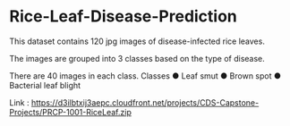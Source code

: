 # Rice-Leaf-Disease-Prediction

This dataset contains 120 jpg images of disease-infected rice leaves. 

The images are grouped into 3 classes based on the type of disease. 

There are 40 images in each class. Classes ● Leaf smut ● Brown spot ● Bacterial leaf blight

Link : https://d3ilbtxij3aepc.cloudfront.net/projects/CDS-Capstone-Projects/PRCP-1001-RiceLeaf.zip
